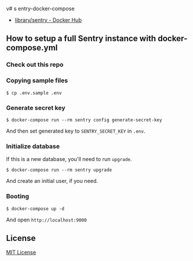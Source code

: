 v# s entry-docker-compose

* [library/sentry - Docker Hub](https://hub.docker.com/_/sentry/)

## How to setup a full Sentry instance with docker-compose.yml

### Check out this repo

### Copying sample files

```
$ cp .env.sample .env
```

### Generate secret key

```
$ docker-compose run --rm sentry config generate-secret-key
```

And then set generated key to `SENTRY_SECRET_KEY` in `.env`.

### Initialize database

If this is a new database, you'll need to run `upgrade`.

```
$ docker-compose run --rm sentry upgrade
```

And create an initial user, if you need.

### Booting

```
$ docker-compose up -d
```

And open `http://localhost:9000`

## License

[MIT License](http://opensource.org/licenses/MIT)

